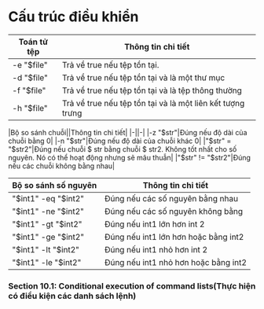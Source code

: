 # Cấu trúc điều khiển

|Toán tử tệp|Thông tin chi tiết|
|-|-|
|-e "$file"|Trả về true nếu tệp tồn tại.|
|-d "$file"|Trả về true nếu tệp tồn tại và là một thư mục|
|-f "$file"|Trả về true nếu tệp tồn tại và là tệp thông thường|
|-h "$file"|Trả về true nếu tệp tồn tại và là một liên kết tượng trưng|

|Bộ so sánh chuỗi||Thông tin chi tiết|
|-||-|
|-z "$str"|Đúng nếu độ dài của chuỗi bằng 0|
|-n "$str"|Đúng nếu độ dài của chuỗi khác 0|
|"$str" = "$str2"|Đúng nếu chuỗi $ str bằng chuỗi $ str2. Không tốt nhất cho số nguyên. Nó có thể hoạt động nhưng sẽ mâu thuẫn|
|"$str" != "$str2"|Đúng nếu các chuỗi không bằng nhau|

|Bộ so sánh số nguyên|Thông tin chi tiết|
|-|-|
|"$int1" -eq "$int2"|Đúng nếu các số nguyên bằng nhau|
|"$int1" -ne "$int2"|Đúng nếu các số nguyên không bằng|
|"$int1" -gt "$int2"|Đúng nếu int1 lớn hơn int 2|
|"$int1" -ge "$int2"|Đúng nếu int1 lớn hơn hoặc bằng int2|
|"$int1" -lt "$int2"|Đúng nếu int1 nhỏ hơn int 2|
|"$int1" -le "$int2"|Đúng nếu int1 nhỏ hơn hoặc bằng int2|

### Section 10.1: Conditional execution of command lists(Thực hiện có điều kiện các danh sách lệnh)
